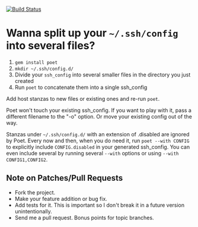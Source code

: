 [![Build Status](https://secure.travis-ci.org/awendt/poet.png)](http://travis-ci.org/awendt/poet)

# Wanna split up your `~/.ssh/config` into several files?

1. `gem install poet`
2. `mkdir ~/.ssh/config.d/`
3. Divide your `ssh_config` into several smaller files in the directory you just created
4. Run `poet` to concatenate them into a single ssh_config

Add host stanzas to new files or existing ones and re-run `poet`.

Poet won't touch your existing ssh_config.
If you want to play with it, pass a different filename to the "-o" option.
Or move your existing config out of the way.

Stanzas under `~/.ssh/config.d/` with an extension of .disabled are ignored by Poet.
Every now and then, when you do need it, run `poet --with CONFIG` to explicitly include
`CONFIG.disabled` in your generated ssh_config. You can even include several by running several
`--with` options or using `--with CONFIG1,CONFIG2`.

## Note on Patches/Pull Requests

* Fork the project.
* Make your feature addition or bug fix.
* Add tests for it. This is important so I don't break it in a future version unintentionally.
* Send me a pull request. Bonus points for topic branches.
